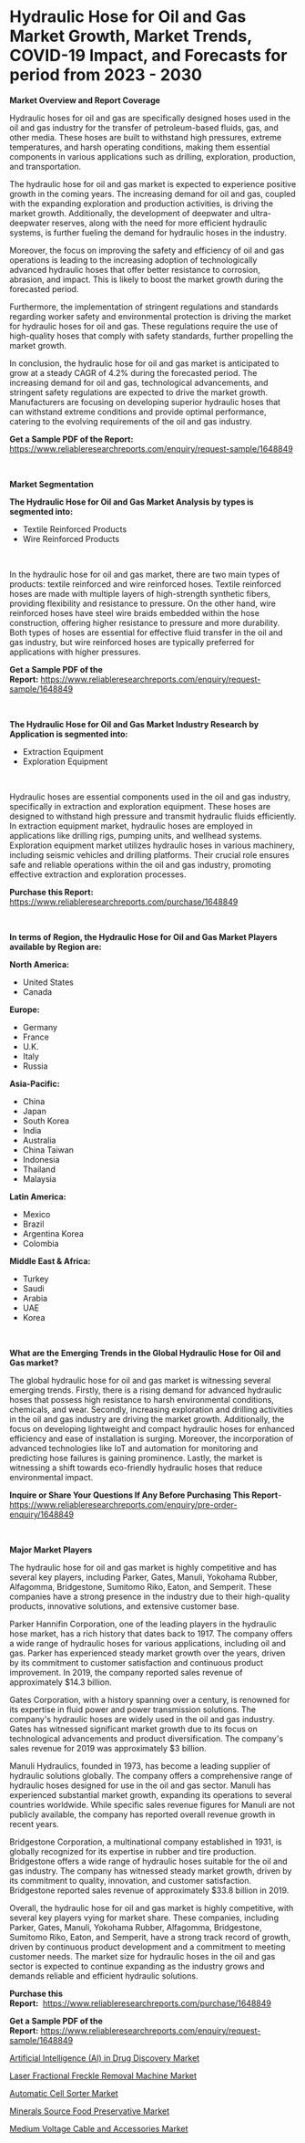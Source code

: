 <p><h1>Hydraulic Hose for Oil and Gas Market Growth, Market Trends, COVID-19 Impact, and Forecasts for period from 2023 - 2030</h1></p><p><strong>Market Overview and Report Coverage</strong></p>
<p><p>Hydraulic hoses for oil and gas are specifically designed hoses used in the oil and gas industry for the transfer of petroleum-based fluids, gas, and other media. These hoses are built to withstand high pressures, extreme temperatures, and harsh operating conditions, making them essential components in various applications such as drilling, exploration, production, and transportation.</p><p>The hydraulic hose for oil and gas market is expected to experience positive growth in the coming years. The increasing demand for oil and gas, coupled with the expanding exploration and production activities, is driving the market growth. Additionally, the development of deepwater and ultra-deepwater reserves, along with the need for more efficient hydraulic systems, is further fueling the demand for hydraulic hoses in the industry.</p><p>Moreover, the focus on improving the safety and efficiency of oil and gas operations is leading to the increasing adoption of technologically advanced hydraulic hoses that offer better resistance to corrosion, abrasion, and impact. This is likely to boost the market growth during the forecasted period.</p><p>Furthermore, the implementation of stringent regulations and standards regarding worker safety and environmental protection is driving the market for hydraulic hoses for oil and gas. These regulations require the use of high-quality hoses that comply with safety standards, further propelling the market growth.</p><p>In conclusion, the hydraulic hose for oil and gas market is anticipated to grow at a steady CAGR of 4.2% during the forecasted period. The increasing demand for oil and gas, technological advancements, and stringent safety regulations are expected to drive the market growth. Manufacturers are focusing on developing superior hydraulic hoses that can withstand extreme conditions and provide optimal performance, catering to the evolving requirements of the oil and gas industry.</p></p>
<p><strong>Get a Sample PDF of the Report:</strong> <a href="https://www.reliableresearchreports.com/enquiry/request-sample/1648849">https://www.reliableresearchreports.com/enquiry/request-sample/1648849</a></p>
<p>&nbsp;</p>
<p><strong>Market Segmentation</strong></p>
<p><strong>The Hydraulic Hose for Oil and Gas Market Analysis by types is segmented into:</strong></p>
<p><ul><li>Textile Reinforced Products</li><li>Wire Reinforced Products</li></ul></p>
<p>&nbsp;</p>
<p><p>In the hydraulic hose for oil and gas market, there are two main types of products: textile reinforced and wire reinforced hoses. Textile reinforced hoses are made with multiple layers of high-strength synthetic fibers, providing flexibility and resistance to pressure. On the other hand, wire reinforced hoses have steel wire braids embedded within the hose construction, offering higher resistance to pressure and more durability. Both types of hoses are essential for effective fluid transfer in the oil and gas industry, but wire reinforced hoses are typically preferred for applications with higher pressures.</p></p>
<p><strong>Get a Sample PDF of the Report:</strong>&nbsp;<a href="https://www.reliableresearchreports.com/enquiry/request-sample/1648849">https://www.reliableresearchreports.com/enquiry/request-sample/1648849</a></p>
<p>&nbsp;</p>
<p><strong>The Hydraulic Hose for Oil and Gas Market Industry Research by Application is segmented into:</strong></p>
<p><ul><li>Extraction Equipment</li><li>Exploration Equipment</li></ul></p>
<p>&nbsp;</p>
<p><p>Hydraulic hoses are essential components used in the oil and gas industry, specifically in extraction and exploration equipment. These hoses are designed to withstand high pressure and transmit hydraulic fluids efficiently. In extraction equipment market, hydraulic hoses are employed in applications like drilling rigs, pumping units, and wellhead systems. Exploration equipment market utilizes hydraulic hoses in various machinery, including seismic vehicles and drilling platforms. Their crucial role ensures safe and reliable operations within the oil and gas industry, promoting effective extraction and exploration processes.</p></p>
<p><strong>Purchase this Report:</strong>&nbsp; <a href="https://www.reliableresearchreports.com/purchase/1648849">https://www.reliableresearchreports.com/purchase/1648849</a></p>
<p>&nbsp;</p>
<p><strong>In terms of Region, the Hydraulic Hose for Oil and Gas Market Players available by Region are:</strong></p>
<p>
    <p> <strong> North America: </strong>
        <ul>
            <li>United States</li>
            <li>Canada</li>
        </ul>
        </p> 
    <p> <strong> Europe: </strong>
        <ul>
            <li>Germany</li>
            <li>France</li>
            <li>U.K.</li>
            <li>Italy</li>
            <li>Russia</li>
        </ul>
        </p> 
    <p> <strong> Asia-Pacific: </strong>
        <ul>
            <li>China</li>
            <li>Japan</li>
            <li>South Korea</li>
            <li>India</li>
            <li>Australia</li>
            <li>China Taiwan</li>
            <li>Indonesia</li>
            <li>Thailand</li>
            <li>Malaysia</li>
        </ul>
        </p> 
    <p> <strong> Latin America: </strong>
        <ul>
            <li>Mexico</li>
            <li>Brazil</li>
            <li>Argentina Korea</li>
            <li>Colombia</li>
        </ul>
        </p> 
    <p> <strong> Middle East & Africa: </strong>
        <ul>
            <li>Turkey</li>
            <li>Saudi</li>
            <li>Arabia</li>
            <li>UAE</li>
            <li>Korea</li>
        </ul>
    </p>
    </p>
<p>&nbsp;</p>
<p><strong>What are the Emerging Trends in the Global Hydraulic Hose for Oil and Gas market?</strong></p>
<p><p>The global hydraulic hose for oil and gas market is witnessing several emerging trends. Firstly, there is a rising demand for advanced hydraulic hoses that possess high resistance to harsh environmental conditions, chemicals, and wear. Secondly, increasing exploration and drilling activities in the oil and gas industry are driving the market growth. Additionally, the focus on developing lightweight and compact hydraulic hoses for enhanced efficiency and ease of installation is surging. Moreover, the incorporation of advanced technologies like IoT and automation for monitoring and predicting hose failures is gaining prominence. Lastly, the market is witnessing a shift towards eco-friendly hydraulic hoses that reduce environmental impact.</p></p>
<p><strong>Inquire or Share Your Questions If Any Before Purchasing This Report</strong>- <a href="https://www.reliableresearchreports.com/enquiry/pre-order-enquiry/1648849">https://www.reliableresearchreports.com/enquiry/pre-order-enquiry/1648849</a></p>
<p>&nbsp;</p>
<p><strong>Major Market Players</strong></p>
<p><p>The hydraulic hose for oil and gas market is highly competitive and has several key players, including Parker, Gates, Manuli, Yokohama Rubber, Alfagomma, Bridgestone, Sumitomo Riko, Eaton, and Semperit. These companies have a strong presence in the industry due to their high-quality products, innovative solutions, and extensive customer base.</p><p>Parker Hannifin Corporation, one of the leading players in the hydraulic hose market, has a rich history that dates back to 1917. The company offers a wide range of hydraulic hoses for various applications, including oil and gas. Parker has experienced steady market growth over the years, driven by its commitment to customer satisfaction and continuous product improvement. In 2019, the company reported sales revenue of approximately $14.3 billion.</p><p>Gates Corporation, with a history spanning over a century, is renowned for its expertise in fluid power and power transmission solutions. The company's hydraulic hoses are widely used in the oil and gas industry. Gates has witnessed significant market growth due to its focus on technological advancements and product diversification. The company's sales revenue for 2019 was approximately $3 billion.</p><p>Manuli Hydraulics, founded in 1973, has become a leading supplier of hydraulic solutions globally. The company offers a comprehensive range of hydraulic hoses designed for use in the oil and gas sector. Manuli has experienced substantial market growth, expanding its operations to several countries worldwide. While specific sales revenue figures for Manuli are not publicly available, the company has reported overall revenue growth in recent years.</p><p>Bridgestone Corporation, a multinational company established in 1931, is globally recognized for its expertise in rubber and tire production. Bridgestone offers a wide range of hydraulic hoses suitable for the oil and gas industry. The company has witnessed steady market growth, driven by its commitment to quality, innovation, and customer satisfaction. Bridgestone reported sales revenue of approximately $33.8 billion in 2019.</p><p>Overall, the hydraulic hose for oil and gas market is highly competitive, with several key players vying for market share. These companies, including Parker, Gates, Manuli, Yokohama Rubber, Alfagomma, Bridgestone, Sumitomo Riko, Eaton, and Semperit, have a strong track record of growth, driven by continuous product development and a commitment to meeting customer needs. The market size for hydraulic hoses in the oil and gas sector is expected to continue expanding as the industry grows and demands reliable and efficient hydraulic solutions.</p></p>
<p><strong>Purchase this Report:</strong>&nbsp;&nbsp;<a href="https://www.reliableresearchreports.com/purchase/1648849">https://www.reliableresearchreports.com/purchase/1648849</a></p>
<p></p>
<p><strong>Get a Sample PDF of the Report:</strong>&nbsp;<a href="https://www.reliableresearchreports.com/enquiry/request-sample/1648849">https://www.reliableresearchreports.com/enquiry/request-sample/1648849</a></p>
<p><p><a href="https://www.linkedin.com/pulse/decoding-artificial-intelligence-ai-drug-discovery-market/">Artificial Intelligence (AI) in Drug Discovery Market</a></p><p><a href="https://github.com/dziulagalemab/Market-Research-Report-List-1/blob/main/laser-fractional-freckle-removal-machine-market.md">Laser Fractional Freckle Removal Machine Market</a></p><p><a href="https://medium.com/@akshatreportprime/automatic-cell-sorter-market-comprehensive-assessment-by-type-application-and-geography-fba34cc99908">Automatic Cell Sorter Market</a></p><p><a href="https://medium.com/@aashish.reportprime2/minerals-source-food-preservative-market-trends-forecast-and-competitive-analysis-to-2030-0d9650030d25">Minerals Source Food Preservative Market</a></p><p><a href="https://www.linkedin.com/pulse/medium-voltage-cable-accessories-market-research-report/">Medium Voltage Cable and Accessories Market</a></p></p>